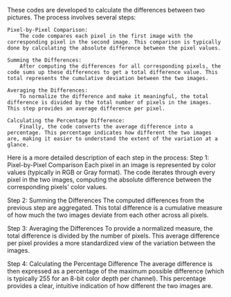 These codes are developed to calculate the differences between two pictures. The process involves several steps:

    Pixel-by-Pixel Comparison:
        The code compares each pixel in the first image with the corresponding pixel in the second image. This comparison is typically done by calculating the absolute difference between the pixel values.

    Summing the Differences:
        After computing the differences for all corresponding pixels, the code sums up these differences to get a total difference value. This total represents the cumulative deviation between the two images.

    Averaging the Differences:
        To normalize the difference and make it meaningful, the total difference is divided by the total number of pixels in the images. This step provides an average difference per pixel.

    Calculating the Percentage Difference:
        Finally, the code converts the average difference into a percentage. This percentage indicates how different the two images are, making it easier to understand the extent of the variation at a glance.

Here is a more detailed description of each step in the process:
Step 1: Pixel-by-Pixel Comparison
Each pixel in an image is represented by color values (typically in RGB or Gray format). The code iterates through every pixel in the two images, computing the absolute difference between the corresponding pixels' color values.

Step 2: Summing the Differences
The computed differences from the previous step are aggregated. This total difference is a cumulative measure of how much the two images deviate from each other across all pixels.

Step 3: Averaging the Differences
To provide a normalized measure, the total difference is divided by the number of pixels. This average difference per pixel provides a more standardized view of the variation between the images.

Step 4: Calculating the Percentage Difference
The average difference is then expressed as a percentage of the maximum possible difference (which is typically 255 for an 8-bit color depth per channel). This percentage provides a clear, intuitive indication of how different the two images are.
